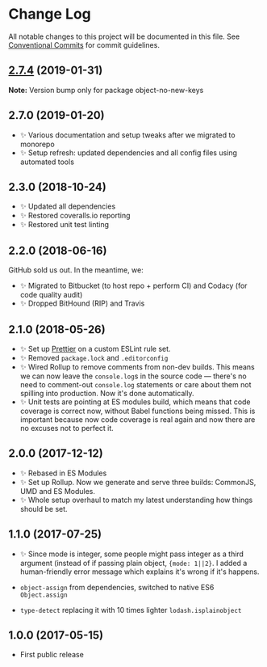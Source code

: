 # Change Log

All notable changes to this project will be documented in this file.
See [Conventional Commits](https://conventionalcommits.org) for commit guidelines.

## [2.7.4](https://gitlab.com/codsen/codsen/compare/object-no-new-keys@2.7.3...object-no-new-keys@2.7.4) (2019-01-31)

**Note:** Version bump only for package object-no-new-keys





## 2.7.0 (2019-01-20)

* ✨ Various documentation and setup tweaks after we migrated to monorepo
* ✨ Setup refresh: updated dependencies and all config files using automated tools

## 2.3.0 (2018-10-24)

* ✨ Updated all dependencies
* ✨ Restored coveralls.io reporting
* ✨ Restored unit test linting

## 2.2.0 (2018-06-16)

GitHub sold us out. In the meantime, we:

* ✨ Migrated to Bitbucket (to host repo + perform CI) and Codacy (for code quality audit)
* ✨ Dropped BitHound (RIP) and Travis

## 2.1.0 (2018-05-26)

* ✨ Set up [Prettier](https://prettier.io) on a custom ESLint rule set.
* ✨ Removed `package.lock` and `.editorconfig`
* ✨ Wired Rollup to remove comments from non-dev builds. This means we can now leave the `console.log`s in the source code — there's no need to comment-out `console.log` statements or care about them not spilling into production. Now it's done automatically.
* ✨ Unit tests are pointing at ES modules build, which means that code coverage is correct now, without Babel functions being missed. This is important because now code coverage is real again and now there are no excuses not to perfect it.

## 2.0.0 (2017-12-12)

* ✨ Rebased in ES Modules
* ✨ Set up Rollup. Now we generate and serve three builds: CommonJS, UMD and ES Modules.
* ✨ Whole setup overhaul to match my latest understanding how things should be set.

## 1.1.0 (2017-07-25)

* ✨ Since mode is integer, some people might pass integer as a third argument (instead of if passing plain object, `{mode: 1||2}`. I added a human-friendly error message which explains it's wrong if it's happens.

* `object-assign` from dependencies, switched to native ES6 `Object.assign`
* `type-detect` replacing it with 10 times lighter `lodash.isplainobject`

## 1.0.0 (2017-05-15)

* First public release
